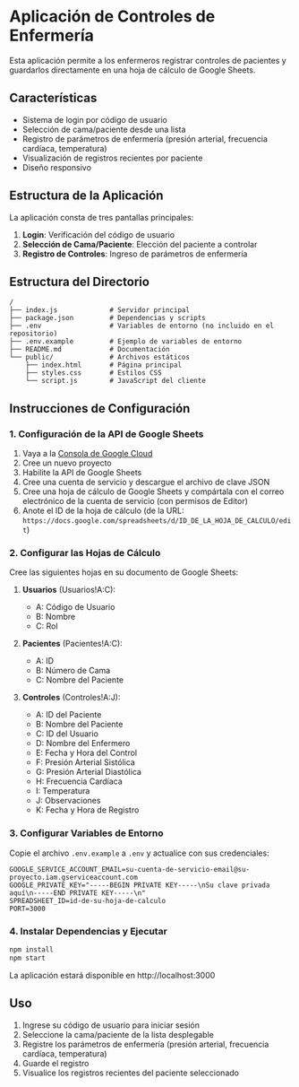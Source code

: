 # Aplicación de Controles de Enfermería

Esta aplicación permite a los enfermeros registrar controles de pacientes y guardarlos directamente en una hoja de cálculo de Google Sheets.

## Características

- Sistema de login por código de usuario
- Selección de cama/paciente desde una lista
- Registro de parámetros de enfermería (presión arterial, frecuencia cardíaca, temperatura)
- Visualización de registros recientes por paciente
- Diseño responsivo

## Estructura de la Aplicación

La aplicación consta de tres pantallas principales:
1. **Login**: Verificación del código de usuario
2. **Selección de Cama/Paciente**: Elección del paciente a controlar
3. **Registro de Controles**: Ingreso de parámetros de enfermería

## Estructura del Directorio

```
/
├── index.js             # Servidor principal
├── package.json         # Dependencias y scripts
├── .env                 # Variables de entorno (no incluido en el repositorio)
├── .env.example         # Ejemplo de variables de entorno
├── README.md            # Documentación
└── public/              # Archivos estáticos
    ├── index.html       # Página principal
    ├── styles.css       # Estilos CSS
    └── script.js        # JavaScript del cliente
```

## Instrucciones de Configuración

### 1. Configuración de la API de Google Sheets

1. Vaya a la [Consola de Google Cloud](https://console.cloud.google.com/)
2. Cree un nuevo proyecto
3. Habilite la API de Google Sheets
4. Cree una cuenta de servicio y descargue el archivo de clave JSON
5. Cree una hoja de cálculo de Google Sheets y compártala con el correo electrónico de la cuenta de servicio (con permisos de Editor)
6. Anote el ID de la hoja de cálculo (de la URL: `https://docs.google.com/spreadsheets/d/ID_DE_LA_HOJA_DE_CALCULO/edit`)

### 2. Configurar las Hojas de Cálculo

Cree las siguientes hojas en su documento de Google Sheets:

1. **Usuarios** (Usuarios!A:C):
   - A: Código de Usuario
   - B: Nombre
   - C: Rol

2. **Pacientes** (Pacientes!A:C):
   - A: ID
   - B: Número de Cama
   - C: Nombre del Paciente

3. **Controles** (Controles!A:J):
   - A: ID del Paciente
   - B: Nombre del Paciente
   - C: ID del Usuario
   - D: Nombre del Enfermero
   - E: Fecha y Hora del Control
   - F: Presión Arterial Sistólica
   - G: Presión Arterial Diastólica
   - H: Frecuencia Cardíaca
   - I: Temperatura
   - J: Observaciones
   - K: Fecha y Hora de Registro

### 3. Configurar Variables de Entorno

Copie el archivo `.env.example` a `.env` y actualice con sus credenciales:

```
GOOGLE_SERVICE_ACCOUNT_EMAIL=su-cuenta-de-servicio-email@su-proyecto.iam.gserviceaccount.com
GOOGLE_PRIVATE_KEY="-----BEGIN PRIVATE KEY-----\nSu clave privada aquí\n-----END PRIVATE KEY-----\n"
SPREADSHEET_ID=id-de-su-hoja-de-calculo
PORT=3000
```

### 4. Instalar Dependencias y Ejecutar

```bash
npm install
npm start
```

La aplicación estará disponible en http://localhost:3000

## Uso

1. Ingrese su código de usuario para iniciar sesión
2. Seleccione la cama/paciente de la lista desplegable
3. Registre los parámetros de enfermería (presión arterial, frecuencia cardíaca, temperatura)
4. Guarde el registro
5. Visualice los registros recientes del paciente seleccionado